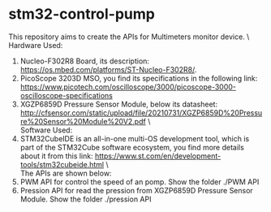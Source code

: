 # stm32-control-pump
This repository aims to create the APIs for Multimeters monitor device.
\ \
Hardware Used: 
1. Nucleo-F302R8 Board, its description: https://os.mbed.com/platforms/ST-Nucleo-F302R8/.
2. PicoScope 3203D MSO, you find its specifications in the following link: https://www.picotech.com/oscilloscope/3000/picoscope-3000-oscilloscope-specifications
3. XGZP6859D Pressure Sensor Module, below its datasheet: 
    http://cfsensor.com/static/upload/file/20210731/XGZP6859D%20Pressure%20Sensor%20Module%20V2.pdf
\ \
Software Used:
1. STM32CubeIDE is an all-in-one multi-OS development tool, which is part of the STM32Cube software ecosystem, you find more details about it from this link: https://www.st.com/en/development-tools/stm32cubeide.html
\ \
The APIs are shown below:
1. PWM API for control the speed of an pomp. Show the folder  ./PWM API
2. Pression API for read the pression from XGZP6859D Pressure Sensor Module. Show the folder  ./pression API


